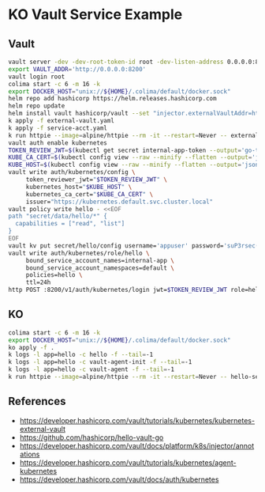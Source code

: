 # KO Vault Service Example

## Vault

```bash
vault server -dev -dev-root-token-id root -dev-listen-address 0.0.0.0:8200
export VAULT_ADDR='http://0.0.0.0:8200'
vault login root
colima start -c 6 -m 16 -k
export DOCKER_HOST="unix://${HOME}/.colima/default/docker.sock"
helm repo add hashicorp https://helm.releases.hashicorp.com
helm repo update
helm install vault hashicorp/vault --set "injector.externalVaultAddr=http://external-vault:8200"
k apply -f external-vault.yaml
k apply -f service-acct.yaml
k run httpie --image=alpine/httpie --rm -it --restart=Never -- external-vault:8200
vault auth enable kubernetes
TOKEN_REVIEW_JWT=$(kubectl get secret internal-app-token --output='go-template={{ .data.token }}' | base64 --decode)
KUBE_CA_CERT=$(kubectl config view --raw --minify --flatten --output='jsonpath={.clusters[].cluster.certificate-authority-data}' | base64 --decode)
KUBE_HOST=$(kubectl config view --raw --minify --flatten --output='jsonpath={.clusters[].cluster.server}')
vault write auth/kubernetes/config \
     token_reviewer_jwt="$TOKEN_REVIEW_JWT" \
     kubernetes_host="$KUBE_HOST" \
     kubernetes_ca_cert="$KUBE_CA_CERT" \
     issuer="https://kubernetes.default.svc.cluster.local"
vault policy write hello - <<EOF
path "secret/data/hello/*" {
  capabilities = ["read", "list"]
}
EOF
vault kv put secret/hello/config username='appuser' password='suP3rsec(et!' ttl='30s'
vault write auth/kubernetes/role/hello \
     bound_service_account_names=internal-app \
     bound_service_account_namespaces=default \
     policies=hello \
     ttl=24h
http POST :8200/v1/auth/kubernetes/login jwt=$TOKEN_REVIEW_JWT role=hello
```

## KO

```bash
colima start -c 6 -m 16 -k
export DOCKER_HOST="unix://${HOME}/.colima/default/docker.sock"
ko apply -f .
k logs -l app=hello -c hello -f --tail=-1
k logs -l app=hello -c vault-agent-init -f --tail=-1
k logs -l app=hello -c vault-agent -f --tail=-1
k run httpie --image=alpine/httpie --rm -it --restart=Never -- hello-service:8080/Barney
```

## References

- <https://developer.hashicorp.com/vault/tutorials/kubernetes/kubernetes-external-vault>
- <https://github.com/hashicorp/hello-vault-go>
- <https://developer.hashicorp.com/vault/docs/platform/k8s/injector/annotations>
- <https://developer.hashicorp.com/vault/tutorials/kubernetes/agent-kubernetes>
- <https://developer.hashicorp.com/vault/docs/auth/kubernetes>
